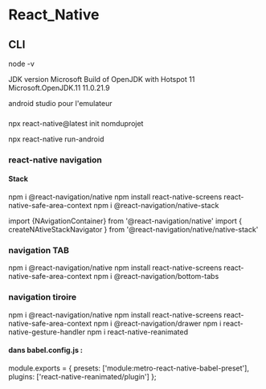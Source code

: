 # React_Native

## CLI

node -v

JDK version  Microsoft Build of OpenJDK with Hotspot 11 Microsoft.OpenJDK.11               11.0.21.9

android studio pour l'emulateur

###

npx react-native@latest init nomduprojet

npx react-native run-android


### react-native navigation


#### Stack
npm i @react-navigation/native
npm install react-native-screens react-native-safe-area-context
npm i @react-navigation/native-stack

import {NAvigationContainer} from '@react-navigation/native'
import { createNAtiveStackNavigator } from '@react-navigation/native/native-stack'



### navigation TAB

npm i @react-navigation/native
npm install react-native-screens react-native-safe-area-context
npm i @react-navigation/bottom-tabs


### navigation tiroire

npm i @react-navigation/native
npm install react-native-screens react-native-safe-area-context
npm i @react-navigation/drawer
npm i react-native-gesture-handler
npm i react-native-reanimated

#### dans babel.config.js :
module.exports = {
  presets: ['module:metro-react-native-babel-preset'],
  plugins: ['react-native-reanimated/plugin']
};

